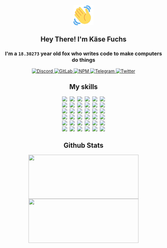 <div><p align=center><img src=./resources/images/wave.gif width=64px height=64px></p><h2 align=center>Hey There! I'm Käse Fuchs</h2><h3 align=center>I'm a <code>18.30273</code> year old fox who writes code to make computers do things</h3><p align=center><a href=https://discord.com/users/507526681125322772><img alt=Discord src="https://img.shields.io/badge/Discord-5865F2?logo=discord&logoColor=white&style=flat-square#4fdfce0d7b78189b152164d574449f0c"> </a><a href=https://gitlab.com/kasefuchs><img alt=GitLab src="https://img.shields.io/badge/GitLab-330F63?logo=gitlab&logoColor=white&style=flat-square#4fdfce0d7b78189b152164d574449f0c"> </a><a href=https://npmjs.com/~kasefuchs><img alt=NPM src="https://img.shields.io/badge/NPM-CB3837?logo=npm&logoColor=white&style=flat-square#4fdfce0d7b78189b152164d574449f0c"> </a><a href=https://t.me/kasefuchs><img alt=Telegram src="https://img.shields.io/badge/Telegram-2CA5E0?logo=telegram&logoColor=white&style=flat-square#4fdfce0d7b78189b152164d574449f0c"> </a><a href=https://twitter.com/kasefuchs><img alt=Twitter src="https://img.shields.io/badge/Twitter-1DA1F2?logo=twitter&logoColor=white&style=flat-square#4fdfce0d7b78189b152164d574449f0c"></a></p><h2 align=center>My skills</h2><p align=center><a href=https://aws.amazon.com/ ><picture><source srcset="https://skillicons.dev/icons?i=aws&theme=dark#4fdfce0d7b78189b152164d574449f0c" media="(prefers-color-scheme: dark)"><source srcset="https://skillicons.dev/icons?i=aws&theme=light#4fdfce0d7b78189b152164d574449f0c" media="(prefers-color-scheme: light), (prefers-color-scheme: no-preference)"><img src="https://skillicons.dev/icons?i=aws&theme=light#4fdfce0d7b78189b152164d574449f0c"></picture></a>&nbsp;&nbsp;<a href=https://en.wikipedia.org/wiki/Bash_(Unix_shell)><picture><source srcset="https://skillicons.dev/icons?i=bash&theme=dark#4fdfce0d7b78189b152164d574449f0c" media="(prefers-color-scheme: dark)"><source srcset="https://skillicons.dev/icons?i=bash&theme=light#4fdfce0d7b78189b152164d574449f0c" media="(prefers-color-scheme: light), (prefers-color-scheme: no-preference)"><img src="https://skillicons.dev/icons?i=bash&theme=light#4fdfce0d7b78189b152164d574449f0c"></picture></a>&nbsp;&nbsp;<a href=https://discord.com/developers/docs><picture><source srcset="https://skillicons.dev/icons?i=bots&theme=dark#4fdfce0d7b78189b152164d574449f0c" media="(prefers-color-scheme: dark)"><source srcset="https://skillicons.dev/icons?i=bots&theme=light#4fdfce0d7b78189b152164d574449f0c" media="(prefers-color-scheme: light), (prefers-color-scheme: no-preference)"><img src="https://skillicons.dev/icons?i=bots&theme=light#4fdfce0d7b78189b152164d574449f0c"></picture></a>&nbsp;&nbsp;<a href=https://www.cloudflare.com/ ><picture><source srcset="https://skillicons.dev/icons?i=cloudflare&theme=dark#4fdfce0d7b78189b152164d574449f0c" media="(prefers-color-scheme: dark)"><source srcset="https://skillicons.dev/icons?i=cloudflare&theme=light#4fdfce0d7b78189b152164d574449f0c" media="(prefers-color-scheme: light), (prefers-color-scheme: no-preference)"><img src="https://skillicons.dev/icons?i=cloudflare&theme=light#4fdfce0d7b78189b152164d574449f0c"></picture></a>&nbsp;&nbsp;<a href=https://en.wikipedia.org/wiki/CSS><picture><source srcset="https://skillicons.dev/icons?i=css&theme=dark#4fdfce0d7b78189b152164d574449f0c" media="(prefers-color-scheme: dark)"><source srcset="https://skillicons.dev/icons?i=css&theme=light#4fdfce0d7b78189b152164d574449f0c" media="(prefers-color-scheme: light), (prefers-color-scheme: no-preference)"><img src="https://skillicons.dev/icons?i=css&theme=light#4fdfce0d7b78189b152164d574449f0c"></picture></a>&nbsp;&nbsp;<a href=https://www.docker.com/ ><picture><source srcset="https://skillicons.dev/icons?i=docker&theme=dark#4fdfce0d7b78189b152164d574449f0c" media="(prefers-color-scheme: dark)"><source srcset="https://skillicons.dev/icons?i=docker&theme=light#4fdfce0d7b78189b152164d574449f0c" media="(prefers-color-scheme: light), (prefers-color-scheme: no-preference)"><img src="https://skillicons.dev/icons?i=docker&theme=light#4fdfce0d7b78189b152164d574449f0c"></picture></a><br><a href=https://www.electronjs.org/ ><picture><source srcset="https://skillicons.dev/icons?i=electron&theme=dark#4fdfce0d7b78189b152164d574449f0c" media="(prefers-color-scheme: dark)"><source srcset="https://skillicons.dev/icons?i=electron&theme=light#4fdfce0d7b78189b152164d574449f0c" media="(prefers-color-scheme: light), (prefers-color-scheme: no-preference)"><img src="https://skillicons.dev/icons?i=electron&theme=light#4fdfce0d7b78189b152164d574449f0c"></picture></a>&nbsp;&nbsp;<a href=https://expressjs.com/ ><picture><source srcset="https://skillicons.dev/icons?i=express&theme=dark#4fdfce0d7b78189b152164d574449f0c" media="(prefers-color-scheme: dark)"><source srcset="https://skillicons.dev/icons?i=express&theme=light#4fdfce0d7b78189b152164d574449f0c" media="(prefers-color-scheme: light), (prefers-color-scheme: no-preference)"><img src="https://skillicons.dev/icons?i=express&theme=light#4fdfce0d7b78189b152164d574449f0c"></picture></a>&nbsp;&nbsp;<a href=https://www.figma.com/ ><picture><source srcset="https://skillicons.dev/icons?i=figma&theme=dark#4fdfce0d7b78189b152164d574449f0c" media="(prefers-color-scheme: dark)"><source srcset="https://skillicons.dev/icons?i=figma&theme=light#4fdfce0d7b78189b152164d574449f0c" media="(prefers-color-scheme: light), (prefers-color-scheme: no-preference)"><img src="https://skillicons.dev/icons?i=figma&theme=light#4fdfce0d7b78189b152164d574449f0c"></picture></a>&nbsp;&nbsp;<a href=https://firebase.google.com/ ><picture><source srcset="https://skillicons.dev/icons?i=firebase&theme=dark#4fdfce0d7b78189b152164d574449f0c" media="(prefers-color-scheme: dark)"><source srcset="https://skillicons.dev/icons?i=firebase&theme=light#4fdfce0d7b78189b152164d574449f0c" media="(prefers-color-scheme: light), (prefers-color-scheme: no-preference)"><img src="https://skillicons.dev/icons?i=firebase&theme=light#4fdfce0d7b78189b152164d574449f0c"></picture></a>&nbsp;&nbsp;<a href=https://flask.palletsprojects.com/ ><picture><source srcset="https://skillicons.dev/icons?i=flask&theme=dark#4fdfce0d7b78189b152164d574449f0c" media="(prefers-color-scheme: dark)"><source srcset="https://skillicons.dev/icons?i=flask&theme=light#4fdfce0d7b78189b152164d574449f0c" media="(prefers-color-scheme: light), (prefers-color-scheme: no-preference)"><img src="https://skillicons.dev/icons?i=flask&theme=light#4fdfce0d7b78189b152164d574449f0c"></picture></a>&nbsp;&nbsp;<a href=https://cloud.google.com/ ><picture><source srcset="https://skillicons.dev/icons?i=gcp&theme=dark#4fdfce0d7b78189b152164d574449f0c" media="(prefers-color-scheme: dark)"><source srcset="https://skillicons.dev/icons?i=gcp&theme=light#4fdfce0d7b78189b152164d574449f0c" media="(prefers-color-scheme: light), (prefers-color-scheme: no-preference)"><img src="https://skillicons.dev/icons?i=gcp&theme=light#4fdfce0d7b78189b152164d574449f0c"></picture></a><br><a href=https://git-scm.com/ ><picture><source srcset="https://skillicons.dev/icons?i=git&theme=dark#4fdfce0d7b78189b152164d574449f0c" media="(prefers-color-scheme: dark)"><source srcset="https://skillicons.dev/icons?i=git&theme=light#4fdfce0d7b78189b152164d574449f0c" media="(prefers-color-scheme: light), (prefers-color-scheme: no-preference)"><img src="https://skillicons.dev/icons?i=git&theme=light#4fdfce0d7b78189b152164d574449f0c"></picture></a>&nbsp;&nbsp;<a href=https://github.com/ ><picture><source srcset="https://skillicons.dev/icons?i=github&theme=dark#4fdfce0d7b78189b152164d574449f0c" media="(prefers-color-scheme: dark)"><source srcset="https://skillicons.dev/icons?i=github&theme=light#4fdfce0d7b78189b152164d574449f0c" media="(prefers-color-scheme: light), (prefers-color-scheme: no-preference)"><img src="https://skillicons.dev/icons?i=github&theme=light#4fdfce0d7b78189b152164d574449f0c"></picture></a>&nbsp;&nbsp;<a href=https://gitlab.com/ ><picture><source srcset="https://skillicons.dev/icons?i=gitlab&theme=dark#4fdfce0d7b78189b152164d574449f0c" media="(prefers-color-scheme: dark)"><source srcset="https://skillicons.dev/icons?i=gitlab&theme=light#4fdfce0d7b78189b152164d574449f0c" media="(prefers-color-scheme: light), (prefers-color-scheme: no-preference)"><img src="https://skillicons.dev/icons?i=gitlab&theme=light#4fdfce0d7b78189b152164d574449f0c"></picture></a>&nbsp;&nbsp;<a href=https://www.heroku.com/ ><picture><source srcset="https://skillicons.dev/icons?i=heroku&theme=dark#4fdfce0d7b78189b152164d574449f0c" media="(prefers-color-scheme: dark)"><source srcset="https://skillicons.dev/icons?i=heroku&theme=light#4fdfce0d7b78189b152164d574449f0c" media="(prefers-color-scheme: light), (prefers-color-scheme: no-preference)"><img src="https://skillicons.dev/icons?i=heroku&theme=light#4fdfce0d7b78189b152164d574449f0c"></picture></a>&nbsp;&nbsp;<a href=https://en.wikipedia.org/wiki/HTML><picture><source srcset="https://skillicons.dev/icons?i=html&theme=dark#4fdfce0d7b78189b152164d574449f0c" media="(prefers-color-scheme: dark)"><source srcset="https://skillicons.dev/icons?i=html&theme=light#4fdfce0d7b78189b152164d574449f0c" media="(prefers-color-scheme: light), (prefers-color-scheme: no-preference)"><img src="https://skillicons.dev/icons?i=html&theme=light#4fdfce0d7b78189b152164d574449f0c"></picture></a>&nbsp;&nbsp;<a href=https://en.wikipedia.org/wiki/JavaScript><picture><source srcset="https://skillicons.dev/icons?i=js&theme=dark#4fdfce0d7b78189b152164d574449f0c" media="(prefers-color-scheme: dark)"><source srcset="https://skillicons.dev/icons?i=js&theme=light#4fdfce0d7b78189b152164d574449f0c" media="(prefers-color-scheme: light), (prefers-color-scheme: no-preference)"><img src="https://skillicons.dev/icons?i=js&theme=light#4fdfce0d7b78189b152164d574449f0c"></picture></a><br><a href=https://en.wikipedia.org/wiki/Linux><picture><source srcset="https://skillicons.dev/icons?i=linux&theme=dark#4fdfce0d7b78189b152164d574449f0c" media="(prefers-color-scheme: dark)"><source srcset="https://skillicons.dev/icons?i=linux&theme=light#4fdfce0d7b78189b152164d574449f0c" media="(prefers-color-scheme: light), (prefers-color-scheme: no-preference)"><img src="https://skillicons.dev/icons?i=linux&theme=light#4fdfce0d7b78189b152164d574449f0c"></picture></a>&nbsp;&nbsp;<a href=https://mui.com/ ><picture><source srcset="https://skillicons.dev/icons?i=materialui&theme=dark#4fdfce0d7b78189b152164d574449f0c" media="(prefers-color-scheme: dark)"><source srcset="https://skillicons.dev/icons?i=materialui&theme=light#4fdfce0d7b78189b152164d574449f0c" media="(prefers-color-scheme: light), (prefers-color-scheme: no-preference)"><img src="https://skillicons.dev/icons?i=materialui&theme=light#4fdfce0d7b78189b152164d574449f0c"></picture></a>&nbsp;&nbsp;<a href=https://en.wikipedia.org/wiki/Markdown><picture><source srcset="https://skillicons.dev/icons?i=md&theme=dark#4fdfce0d7b78189b152164d574449f0c" media="(prefers-color-scheme: dark)"><source srcset="https://skillicons.dev/icons?i=md&theme=light#4fdfce0d7b78189b152164d574449f0c" media="(prefers-color-scheme: light), (prefers-color-scheme: no-preference)"><img src="https://skillicons.dev/icons?i=md&theme=light#4fdfce0d7b78189b152164d574449f0c"></picture></a>&nbsp;&nbsp;<a href=https://www.mongodb.com/ ><picture><source srcset="https://skillicons.dev/icons?i=mongodb&theme=dark#4fdfce0d7b78189b152164d574449f0c" media="(prefers-color-scheme: dark)"><source srcset="https://skillicons.dev/icons?i=mongodb&theme=light#4fdfce0d7b78189b152164d574449f0c" media="(prefers-color-scheme: light), (prefers-color-scheme: no-preference)"><img src="https://skillicons.dev/icons?i=mongodb&theme=light#4fdfce0d7b78189b152164d574449f0c"></picture></a>&nbsp;&nbsp;<a href=https://www.mysql.com/ ><picture><source srcset="https://skillicons.dev/icons?i=mysql&theme=dark#4fdfce0d7b78189b152164d574449f0c" media="(prefers-color-scheme: dark)"><source srcset="https://skillicons.dev/icons?i=mysql&theme=light#4fdfce0d7b78189b152164d574449f0c" media="(prefers-color-scheme: light), (prefers-color-scheme: no-preference)"><img src="https://skillicons.dev/icons?i=mysql&theme=light#4fdfce0d7b78189b152164d574449f0c"></picture></a>&nbsp;&nbsp;<a href=https://nextjs.org/ ><picture><source srcset="https://skillicons.dev/icons?i=nextjs&theme=dark#4fdfce0d7b78189b152164d574449f0c" media="(prefers-color-scheme: dark)"><source srcset="https://skillicons.dev/icons?i=nextjs&theme=light#4fdfce0d7b78189b152164d574449f0c" media="(prefers-color-scheme: light), (prefers-color-scheme: no-preference)"><img src="https://skillicons.dev/icons?i=nextjs&theme=light#4fdfce0d7b78189b152164d574449f0c"></picture></a><br><a href=https://nodejs.org/en/ ><picture><source srcset="https://skillicons.dev/icons?i=nodejs&theme=dark#4fdfce0d7b78189b152164d574449f0c" media="(prefers-color-scheme: dark)"><source srcset="https://skillicons.dev/icons?i=nodejs&theme=light#4fdfce0d7b78189b152164d574449f0c" media="(prefers-color-scheme: light), (prefers-color-scheme: no-preference)"><img src="https://skillicons.dev/icons?i=nodejs&theme=light#4fdfce0d7b78189b152164d574449f0c"></picture></a>&nbsp;&nbsp;<a href=https://www.postgresql.org/ ><picture><source srcset="https://skillicons.dev/icons?i=postgres&theme=dark#4fdfce0d7b78189b152164d574449f0c" media="(prefers-color-scheme: dark)"><source srcset="https://skillicons.dev/icons?i=postgres&theme=light#4fdfce0d7b78189b152164d574449f0c" media="(prefers-color-scheme: light), (prefers-color-scheme: no-preference)"><img src="https://skillicons.dev/icons?i=postgres&theme=light#4fdfce0d7b78189b152164d574449f0c"></picture></a>&nbsp;&nbsp;<a href=https://learn.microsoft.com/en-us/powershell/ ><picture><source srcset="https://skillicons.dev/icons?i=powershell&theme=dark#4fdfce0d7b78189b152164d574449f0c" media="(prefers-color-scheme: dark)"><source srcset="https://skillicons.dev/icons?i=powershell&theme=light#4fdfce0d7b78189b152164d574449f0c" media="(prefers-color-scheme: light), (prefers-color-scheme: no-preference)"><img src="https://skillicons.dev/icons?i=powershell&theme=light#4fdfce0d7b78189b152164d574449f0c"></picture></a>&nbsp;&nbsp;<a href=https://www.python.org/ ><picture><source srcset="https://skillicons.dev/icons?i=py&theme=dark#4fdfce0d7b78189b152164d574449f0c" media="(prefers-color-scheme: dark)"><source srcset="https://skillicons.dev/icons?i=py&theme=light#4fdfce0d7b78189b152164d574449f0c" media="(prefers-color-scheme: light), (prefers-color-scheme: no-preference)"><img src="https://skillicons.dev/icons?i=py&theme=light#4fdfce0d7b78189b152164d574449f0c"></picture></a>&nbsp;&nbsp;<a href=https://www.raspberrypi.org/ ><picture><source srcset="https://skillicons.dev/icons?i=raspberrypi&theme=dark#4fdfce0d7b78189b152164d574449f0c" media="(prefers-color-scheme: dark)"><source srcset="https://skillicons.dev/icons?i=raspberrypi&theme=light#4fdfce0d7b78189b152164d574449f0c" media="(prefers-color-scheme: light), (prefers-color-scheme: no-preference)"><img src="https://skillicons.dev/icons?i=raspberrypi&theme=light#4fdfce0d7b78189b152164d574449f0c"></picture></a>&nbsp;&nbsp;<a href=https://reactjs.org/ ><picture><source srcset="https://skillicons.dev/icons?i=react&theme=dark#4fdfce0d7b78189b152164d574449f0c" media="(prefers-color-scheme: dark)"><source srcset="https://skillicons.dev/icons?i=react&theme=light#4fdfce0d7b78189b152164d574449f0c" media="(prefers-color-scheme: light), (prefers-color-scheme: no-preference)"><img src="https://skillicons.dev/icons?i=react&theme=light#4fdfce0d7b78189b152164d574449f0c"></picture></a><br><a href=https://redux.js.org/ ><picture><source srcset="https://skillicons.dev/icons?i=redux&theme=dark#4fdfce0d7b78189b152164d574449f0c" media="(prefers-color-scheme: dark)"><source srcset="https://skillicons.dev/icons?i=redux&theme=light#4fdfce0d7b78189b152164d574449f0c" media="(prefers-color-scheme: light), (prefers-color-scheme: no-preference)"><img src="https://skillicons.dev/icons?i=redux&theme=light#4fdfce0d7b78189b152164d574449f0c"></picture></a>&nbsp;&nbsp;<a href=https://en.wikipedia.org/wiki/Regular_expression><picture><source srcset="https://skillicons.dev/icons?i=regex&theme=dark#4fdfce0d7b78189b152164d574449f0c" media="(prefers-color-scheme: dark)"><source srcset="https://skillicons.dev/icons?i=regex&theme=light#4fdfce0d7b78189b152164d574449f0c" media="(prefers-color-scheme: light), (prefers-color-scheme: no-preference)"><img src="https://skillicons.dev/icons?i=regex&theme=light#4fdfce0d7b78189b152164d574449f0c"></picture></a>&nbsp;&nbsp;<a href=https://en.wikipedia.org/wiki/Sass_(stylesheet_language)><picture><source srcset="https://skillicons.dev/icons?i=sass&theme=dark#4fdfce0d7b78189b152164d574449f0c" media="(prefers-color-scheme: dark)"><source srcset="https://skillicons.dev/icons?i=sass&theme=light#4fdfce0d7b78189b152164d574449f0c" media="(prefers-color-scheme: light), (prefers-color-scheme: no-preference)"><img src="https://skillicons.dev/icons?i=sass&theme=light#4fdfce0d7b78189b152164d574449f0c"></picture></a>&nbsp;&nbsp;<a href=https://www.typescriptlang.org/ ><picture><source srcset="https://skillicons.dev/icons?i=ts&theme=dark#4fdfce0d7b78189b152164d574449f0c" media="(prefers-color-scheme: dark)"><source srcset="https://skillicons.dev/icons?i=ts&theme=light#4fdfce0d7b78189b152164d574449f0c" media="(prefers-color-scheme: light), (prefers-color-scheme: no-preference)"><img src="https://skillicons.dev/icons?i=ts&theme=light#4fdfce0d7b78189b152164d574449f0c"></picture></a>&nbsp;&nbsp;<a href=https://unity.com/ ><picture><source srcset="https://skillicons.dev/icons?i=unity&theme=dark#4fdfce0d7b78189b152164d574449f0c" media="(prefers-color-scheme: dark)"><source srcset="https://skillicons.dev/icons?i=unity&theme=light#4fdfce0d7b78189b152164d574449f0c" media="(prefers-color-scheme: light), (prefers-color-scheme: no-preference)"><img src="https://skillicons.dev/icons?i=unity&theme=light#4fdfce0d7b78189b152164d574449f0c"></picture></a>&nbsp;&nbsp;<a href=https://workers.cloudflare.com/ ><picture><source srcset="https://skillicons.dev/icons?i=workers&theme=dark#4fdfce0d7b78189b152164d574449f0c" media="(prefers-color-scheme: dark)"><source srcset="https://skillicons.dev/icons?i=workers&theme=light#4fdfce0d7b78189b152164d574449f0c" media="(prefers-color-scheme: light), (prefers-color-scheme: no-preference)"><img src="https://skillicons.dev/icons?i=workers&theme=light#4fdfce0d7b78189b152164d574449f0c"></picture></a><br></p><h2 align=center>Github Stats</h2><p align=center><picture><source srcset="https://github-readme-stats-kasefuchs.vercel.app/api/?count_private=true&hide_border=true&hide_rank=true&line_height=20&hide_title=true&username=Kasefuchs&theme=dark#4fdfce0d7b78189b152164d574449f0c" media="(prefers-color-scheme: dark)"><source srcset="https://github-readme-stats-kasefuchs.vercel.app/api/?count_private=true&hide_border=true&hide_rank=true&line_height=20&hide_title=true&username=Kasefuchs&theme=light#4fdfce0d7b78189b152164d574449f0c" media="(prefers-color-scheme: light), (prefers-color-scheme: no-preference)"><img align=middle width=350 height=140 src="https://github-readme-stats-kasefuchs.vercel.app/api/?count_private=true&hide_border=true&hide_rank=true&line_height=20&hide_title=true&username=Kasefuchs&theme=light#4fdfce0d7b78189b152164d574449f0c"></picture><picture><source srcset="https://github-readme-stats-kasefuchs.vercel.app/api/top-langs/?count_private=true&hide_border=true&layout=compact&username=Kasefuchs&theme=dark#4fdfce0d7b78189b152164d574449f0c" media="(prefers-color-scheme: dark)"><source srcset="https://github-readme-stats-kasefuchs.vercel.app/api/top-langs/?count_private=true&hide_border=true&layout=compact&username=Kasefuchs&theme=light#4fdfce0d7b78189b152164d574449f0c" media="(prefers-color-scheme: light), (prefers-color-scheme: no-preference)"><img align=middle width=350 height=140 src="https://github-readme-stats-kasefuchs.vercel.app/api/top-langs/?count_private=true&hide_border=true&layout=compact&username=Kasefuchs&theme=light#4fdfce0d7b78189b152164d574449f0c"></picture></p><img src="https://hit.yhype.me/github/profile?user_id=64592097#4fdfce0d7b78189b152164d574449f0c" alt=""></div>